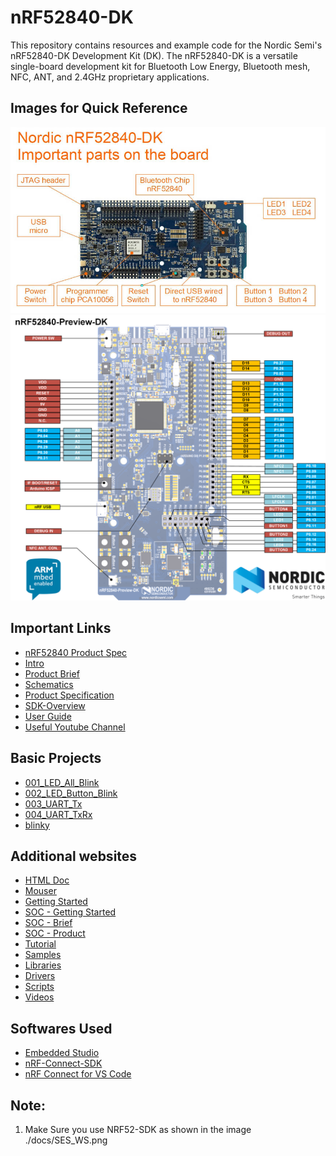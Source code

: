 # nRF52840-DK 

This repository contains resources and example code for the Nordic Semi's nRF52840-DK Development Kit (DK). The nRF52840-DK is a versatile single-board development kit for Bluetooth Low Energy, Bluetooth mesh, NFC, ANT, and 2.4GHz proprietary applications.


## Images for Quick Reference

<img src="https://raw.githubusercontent.com/balaji303/nRF52840-DK/main/docs/nrf9160-dk-board.jpg" alt="nrf52840-DK" class="inline"/>

<img src="https://raw.githubusercontent.com/balaji303/nRF52840-DK/main/docs/drawing_nRF52840DK.png" alt="PinOut-nrf52840-DK" class="inline"/>

## Important Links

- [nRF52840 Product Spec](https://www.mouser.in/datasheet/2/297/nRF52840_PS_v1.1-1623672.pdf)
- [Intro](https://infocenter.nordicsemi.com/topic/ug_nrf52840_dk/UG/dk/intro.html)
- [Product Brief](https://github.com/balaji303/nRF52840-DK/blob/main/docs/nRF52840_PB_v1.0.pdf)
- [Schematics](https://github.com/balaji303/nRF52840-DK/blob/main/docs/Schematic.pdf)
- [Product Specification](https://github.com/balaji303/nRF52840-DK/blob/main/docs/nRF52840_PS_v1.1-1623672.pdf)
- [SDK-Overview](https://github.com/balaji303/nRF52840-DK/blob/main/docs/nrf_connect_sdk_-_latest_10-24-2023.pdf)
- [User Guide](https://github.com/balaji303/nRF52840-DK/blob/main/docs/nRF52840_DK_User_Guide_v1.4.1.pdf)
- [Useful Youtube Channel](https://www.youtube.com/@nrf5dev)

## Basic Projects

- [001_LED_All_Blink](https://github.com/balaji303/nRF52840-DK/blob/main/EmbeddedStudio_WS/Balaji303/nrf52840_code/001_LED_All_Blink/main.c)
- [002_LED_Button_Blink](https://github.com/balaji303/nRF52840-DK/blob/main/EmbeddedStudio_WS/Balaji303/nrf52840_code/002_LED_Button_Blink/main.c)
- [003_UART_Tx](https://github.com/balaji303/nRF52840-DK/blob/main/EmbeddedStudio_WS/Balaji303/nrf52840_code/003_UART_Tx/main.c)
- [004_UART_TxRx](https://github.com/balaji303/nRF52840-DK/blob/main/EmbeddedStudio_WS/Balaji303/nrf52840_code/004_UART_TxRx/main.c)
- [blinky](https://github.com/balaji303/nRF52840-DK/blob/main/EmbeddedStudio_WS/Balaji303/nrf52840_code/blinky/main.c)    


## Additional websites

- [HTML Doc](https://infocenter.nordicsemi.com/topic/struct_nrf52/struct/nrf52840.html)
- [Mouser](https://www.mouser.in/ProductDetail/Nordic-Semiconductor/nRF52840-DK?qs=F5EMLAvA7IA76ZLjlwrwMw%3D%3D)
- [Getting Started](https://www.nordicsemi.com/Products/Development-hardware/nRF52840-DK/GetStarted?lang=en)
- [SOC - Getting Started](https://www.nordicsemi.com/products/nrf52840/getstarted)
- [SOC - Brief](https://nsscprodmedia.blob.core.windows.net/prod/software-and-other-downloads/product-briefs/nrf52840-soc-v3.0.pdf)
- [SOC - Product](https://www.nordicsemi.com/products/nrf52840)
- [Tutorial](https://www.pic-control.com/nrf52840-dk-ble-bluetooth-development-kit-tutorial-start-up-guide/)
- [Samples](https://developer.nordicsemi.com/nRF_Connect_SDK/doc/latest/nrf/samples.html)
- [Libraries](https://developer.nordicsemi.com/nRF_Connect_SDK/doc/latest/nrf/libraries/index.html)
- [Drivers](https://developer.nordicsemi.com/nRF_Connect_SDK/doc/latest/nrf/drivers.html)
- [Scripts](https://developer.nordicsemi.com/nRF_Connect_SDK/doc/latest/nrf/scripts.html)
- [Videos](https://www.youtube.com/@nrf5dev)

## Softwares Used

- [Embedded Studio](https://www.segger.com/downloads/embedded-studio/)
- [nRF-Connect-SDK](https://www.nordicsemi.com/Products/Development-software/nRF-Connect-SDK)
- [nRF Connect for VS Code](https://www.nordicsemi.com/Products/Development-tools/nRF-Connect-for-VS-Code)


## Note:

1. Make Sure you use NRF52-SDK as shown in the image ./docs/SES_WS.png